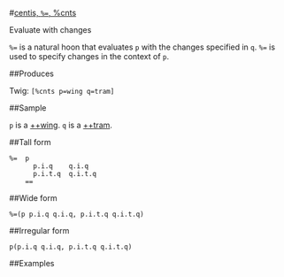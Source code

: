 #[centis, `%=`, %cnts](#cnts)

Evaluate with changes

`%=` is a natural hoon that evaluates `p` with the changes specified in `q`. `%=` is used to specify changes in the context of `p`.

##Produces

Twig: `[%cnts p=wing q=tram]`

##Sample

`p` is a [++wing]().
`q` is a [++tram]().

##Tall form

    %=  p
          p.i.q    q.i.q
          p.i.t.q  q.i.t.q
        ==

##Wide form

    %=(p p.i.q q.i.q, p.i.t.q q.i.t.q)

##Irregular form

    p(p.i.q q.i.q, p.i.t.q q.i.t.q)

##Examples



